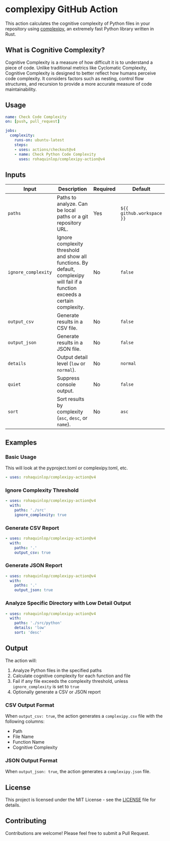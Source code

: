 # complexipy GitHub Action

This action calculates the cognitive complexity of Python files in your repository using [complexipy](https://rohaquinlop.github.io/complexipy/), an extremely fast Python library written in Rust.

## What is Cognitive Complexity?

Cognitive Complexity is a measure of how difficult it is to understand a piece of code. Unlike traditional metrics like Cyclomatic Complexity, Cognitive Complexity is designed to better reflect how humans perceive code complexity. It considers factors such as nesting, control flow structures, and recursion to provide a more accurate measure of code maintainability.

## Usage

```yaml
name: Check Code Complexity
on: [push, pull_request]

jobs:
  complexity:
    runs-on: ubuntu-latest
    steps:
    - uses: actions/checkout@v4
    - name: Check Python Code Complexity
      uses: rohaquinlop/complexipy-action@v4
```

## Inputs

| Input               | Description                                                                                                                      | Required | Default                   |
| ------------------- | -------------------------------------------------------------------------------------------------------------------------------- | -------- | ------------------------- |
| `paths`             | Paths to analyze. Can be local paths or a git repository URL.                                                                    | Yes      | `${{ github.workspace }}` |
| `ignore_complexity` | Ignore complexity threshold and show all functions. By default, complexipy will fail if a function exceeds a certain complexity. | No       | `false`                   |
| `output_csv`        | Generate results in a CSV file.                                                                                                  | No       | `false`                   |
| `output_json`       | Generate results in a JSON file.                                                                                                 | No       | `false`                   |
| `details`           | Output detail level (`low` or `normal`).                                                                                         | No       | `normal`                  |
| `quiet`             | Suppress console output.                                                                                                         | No       | `false`                   |
| `sort`              | Sort results by complexity (`asc`, `desc`, or `name`).                                                                           | No       | `asc`                     |

## Examples

### Basic Usage

This will look at the pyproject.toml or complexipy.toml, etc.

```yaml
- uses: rohaquinlop/complexipy-action@v4
```

### Ignore Complexity Threshold

```yaml
- uses: rohaquinlop/complexipy-action@v4
  with:
    paths: './src'
    ignore_complexity: true
```

### Generate CSV Report

```yaml
- uses: rohaquinlop/complexipy-action@v4
  with:
    paths: '.'
    output_csv: true
```

### Generate JSON Report
```yaml
- uses: rohaquinlop/complexipy-action@v4
  with:
    paths: '.'
    output_json: true
```

### Analyze Specific Directory with Low Detail Output

```yaml
- uses: rohaquinlop/complexipy-action@v4
  with:
    paths: './src/python'
    details: 'low'
    sort: 'desc'
```

## Output

The action will:
1. Analyze Python files in the specified paths
2. Calculate cognitive complexity for each function and file
3. Fail if any file exceeds the complexity threshold, unless `ignore_complexity` is set to `true`
4. Optionally generate a CSV or JSON report

### CSV Output Format

When `output_csv: true`, the action generates a `complexipy.csv` file with the following columns:
- Path
- File Name
- Function Name
- Cognitive Complexity

### JSON Output Format

When `output_json: true`, the action generates a `complexipy.json` file.

## License

This project is licensed under the MIT License - see the [LICENSE](LICENSE) file for details.

## Contributing

Contributions are welcome! Please feel free to submit a Pull Request.
